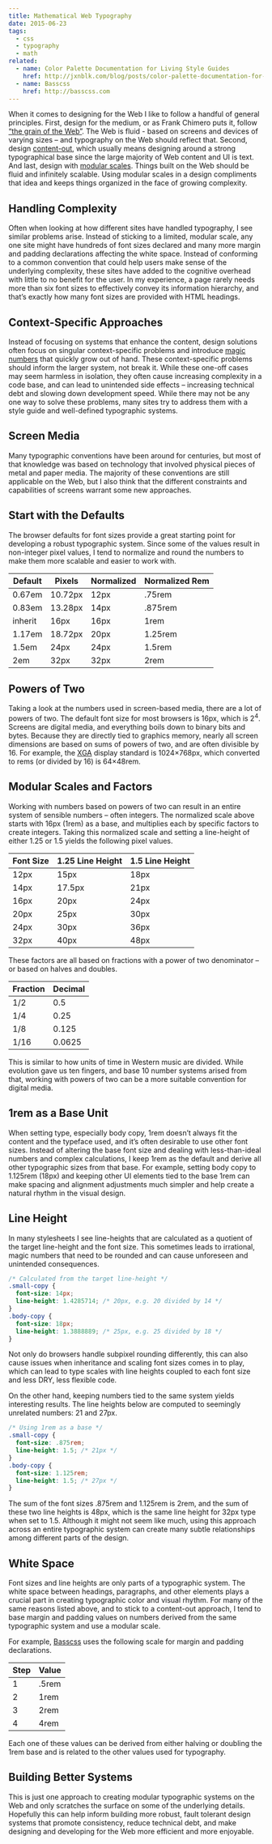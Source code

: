 ```yaml
---
title: Mathematical Web Typography
date: 2015-06-23
tags:
  - css
  - typography
  - math
related:
  - name: Color Palette Documentation for Living Style Guides
    href: http://jxnblk.com/blog/posts/color-palette-documentation-for-living-style-guides/
  - name: Basscss
    href: http://basscss.com
---
```


When it comes to designing for the Web
I like to follow a handful of general principles.
First, design for the medium, or as Frank Chimero puts it,
follow [“the grain of the Web”](http://frankchimero.com/writing/the-webs-grain/).
The Web is fluid - based on screens and devices of varying sizes –
and typography on the Web should reflect that.
Second, design [content-out](http://alistapart.com/article/content-out-layout),
which usually means designing around a strong typographical base since the large majority of Web content and UI is text.
And last, design with [modular scales](http://alistapart.com/article/more-meaningful-typography).
Things built on the Web should be fluid and infinitely scalable.
Using modular scales in a design compliments that idea and keeps things organized in the face of growing complexity.

<!-- more -->

## Handling Complexity

Often when looking at how different sites have handled typography, I see similar problems arise.
Instead of sticking to a limited, modular scale, any one site might have hundreds of font sizes declared
and many more margin and padding declarations affecting the white space.
Instead of conforming to a common convention that could help users make sense of the underlying complexity,
these sites have added to the cognitive overhead with little to no benefit for the user.
In my experience, a page rarely needs more than six font sizes to effectively convey its information hierarchy,
and that’s exactly how many font sizes are provided with HTML headings.

## Context-Specific Approaches

Instead of focusing on systems that enhance the content,
design solutions often focus on singular context-specific problems and introduce
[magic numbers](https://css-tricks.com/magic-numbers-in-css/) that quickly grow out of hand.
These context-specific problems should inform the larger system, not break it.
While these one-off cases may seem harmless in isolation,
they often cause increasing complexity in a code base, and can lead to unintended side effects –
increasing technical debt and slowing down development speed.
While there may not be any one way to solve these problems,
many sites try to address them with a style guide and well-defined typographic systems.

## Screen Media

Many typographic conventions have been around for centuries,
but most of that knowledge was based on technology that involved physical pieces of metal and paper media.
The majority of these conventions are still applicable on the Web,
but I also think that the different constraints and capabilities of screens warrant some new approaches.

## Start with the Defaults

The browser defaults for font sizes provide a great starting point for developing a robust typographic system.
Since some of the values result in non-integer pixel values,
I tend to normalize and round the numbers to make them more scalable and easier to work with.

Default | Pixels   | Normalized | Normalized Rem
--------|----------|------------|--------
0.67em  | 10.72px  | 12px       | .75rem
0.83em  | 13.28px  | 14px       | .875rem
inherit | 16px     | 16px       | 1rem
1.17em  | 18.72px  | 20px       | 1.25rem
1.5em   | 24px     | 24px       | 1.5rem
2em     | 32px     | 32px       | 2rem

## Powers of Two

Taking a look at the numbers used in screen-based media, there are a lot of powers of two.
The default font size for most browsers is 16px, which is 2<sup>4</sup>.
Screens are digital media, and everything boils down to binary bits and bytes.
Because they are directly tied to graphics memory,
nearly all screen dimensions are based on sums of powers of two, and are often divisible by 16.
For example, the [XGA](https://en.wikipedia.org/wiki/Graphics_display_resolution#XGA_.281024.C3.97768.29)
display standard is 1024&times;768px, which converted to rems (or divided by 16) is 64&times;48rem.

## Modular Scales and Factors

Working with numbers based on powers of two can result in an entire system of sensible numbers – often integers.
The normalized scale above starts with 16px (1rem) as a base, and multiplies each by specific factors to create integers.
Taking this normalized scale and setting a line-height of either 1.25 or 1.5 yields the following pixel values.

Font Size | 1.25 Line Height | 1.5 Line Height
----------|------------------|----------------
12px      | 15px             | 18px
14px      | 17.5px           | 21px
16px      | 20px             | 24px
20px      | 25px             | 30px
24px      | 30px             | 36px
32px      | 40px             | 48px

These factors are all based on fractions with a power of two denominator – or based on halves and doubles.

Fraction | Decimal
---------|--------
1/2      | 0.5
1/4      | 0.25
1/8      | 0.125
1/16     | 0.0625

This is similar to how units of time in Western music are divided.
While evolution gave us ten fingers, and base 10 number systems arised from that,
working with powers of two can be a more suitable convention for digital media.

## 1rem as a Base Unit

When setting type, especially body copy, 1rem doesn’t always fit the content and the typeface used,
and it’s often desirable to use other font sizes.
Instead of altering the base font size and dealing with less-than-ideal numbers and complex calculations,
I keep 1rem as the default and derive all other typographic sizes from that base.
For example, setting body copy to 1.125rem (18px) and keeping other UI elements tied to the base 1rem
can make spacing and alignment adjustments much simpler and help create a natural rhythm in the visual design.

## Line Height

In many stylesheets I see line-heights that are calculated as a quotient of the target line-height and the font size.
This sometimes leads to irrational, magic numbers that need to be rounded and can cause unforeseen and unintended consequences.

```css
/* Calculated from the target line-height */
.small-copy {
  font-size: 14px;
  line-height: 1.4285714; /* 20px, e.g. 20 divided by 14 */
}
.body-copy {
  font-size: 18px;
  line-height: 1.3888889; /* 25px, e.g. 25 divided by 18 */
}
```

Not only do browsers handle subpixel rounding differently,
this can also cause issues when inheritance and scaling font sizes comes in to play,
which can lead to type scales with line heights coupled to each font size
and less DRY, less flexible code.

On the other hand, keeping numbers tied to the same system yields interesting results.
The line heights below are computed to seemingly unrelated numbers: 21 and 27px.

```css
/* Using 1rem as a base */
.small-copy {
  font-size: .875rem;
  line-height: 1.5; /* 21px */
}
.body-copy {
  font-size: 1.125rem;
  line-height: 1.5; /* 27px */
}
```

The sum of the font sizes .875rem and 1.125rem is 2rem,
and the sum of these two line heights is 48px,
which is the same line height for 32px type when set to 1.5.
Although it might not seem like much,
using this approach across an entire typographic system
can create many subtle relationships among different parts of the design.

## White Space

Font sizes and line heights are only parts of a typographic system.
The white space between headings, paragraphs, and other elements plays a crucial part
in creating typographic color and visual rhythm.
For many of the same reasons listed above, and to stick to a content-out approach,
I tend to base margin and padding values on numbers derived from the same typographic system
and use a modular scale.

For example, [Basscss](http://basscss.com) uses the following scale for margin and padding declarations.

Step | Value
-----|------
1    | .5rem
2    | 1rem
3    | 2rem
4    | 4rem

Each one of these values can be derived from either halving or doubling the 1rem base
and is related to the other values used for typography.

## Building Better Systems

This is just one approach to creating modular typographic systems on the Web
and only scratches the surface on some of the underlying details.
Hopefully this can help inform building more robust,
fault tolerant design systems that
promote consistency, reduce technical debt,
and make designing and developing for the Web more efficient and more enjoyable.


